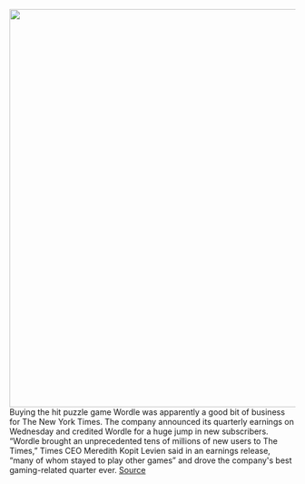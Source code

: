 <img src='https://cdn.vox-cdn.com/thumbor/iVTsgec8_5gMLZoupN3H8NHgB_g=/0x0:1894x919/1200x800/filters:focal(796x309:1098x611)/cdn.vox-cdn.com/uploads/chorus_image/image/70830922/wordle.0.png' width='700px' /><br/>
Buying the hit puzzle game Wordle was apparently a good bit of business for The New York Times. The company announced its quarterly earnings on Wednesday and credited Wordle for a huge jump in new subscribers. “Wordle brought an unprecedented tens of millions of new users to The Times,” Times CEO Meredith Kopit Levien said in an earnings release, “many of whom stayed to play other games” and drove the company's best gaming-related quarter ever.
<a href='https://www.theverge.com/2022/5/4/23056688/wordle-new-york-times-subscribers'> Source <a/>